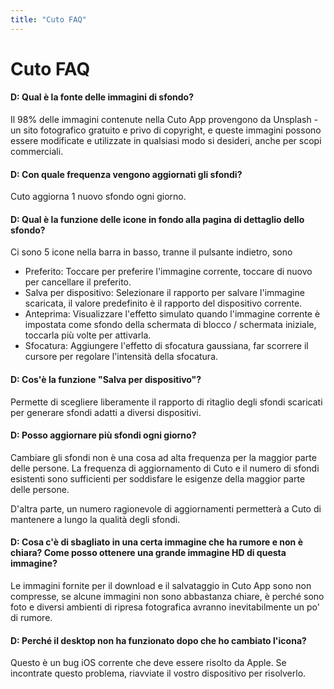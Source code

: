 ```yaml
---
title: "Cuto FAQ"
---
```


# Cuto FAQ

#### D: Qual è la fonte delle immagini di sfondo?

Il 98% delle immagini contenute nella Cuto App provengono da Unsplash - un sito fotografico gratuito e privo di copyright, e queste immagini possono essere modificate e utilizzate in qualsiasi modo si desideri, anche per scopi commerciali.


#### D: Con quale frequenza vengono aggiornati gli sfondi?

Cuto aggiorna 1 nuovo sfondo ogni giorno.


#### D: Qual è la funzione delle icone in fondo alla pagina di dettaglio dello sfondo?

Ci sono 5 icone nella barra in basso, tranne il pulsante indietro, sono

* Preferito: Toccare per preferire l'immagine corrente, toccare di nuovo per cancellare il preferito.
* Salva per dispositivo: Selezionare il rapporto per salvare l'immagine scaricata, il valore predefinito è il rapporto del dispositivo corrente.
* Anteprima: Visualizzare l'effetto simulato quando l'immagine corrente è impostata come sfondo della schermata di blocco / schermata iniziale, toccarla più volte per attivarla.
* Sfocatura: Aggiungere l'effetto di sfocatura gaussiana, far scorrere il cursore per regolare l'intensità della sfocatura.


#### D: Cos'è la funzione "Salva per dispositivo"?

Permette di scegliere liberamente il rapporto di ritaglio degli sfondi scaricati per generare sfondi adatti a diversi dispositivi.


#### D: Posso aggiornare più sfondi ogni giorno?

Cambiare gli sfondi non è una cosa ad alta frequenza per la maggior parte delle persone. La frequenza di aggiornamento di Cuto e il numero di sfondi esistenti sono sufficienti per soddisfare le esigenze della maggior parte delle persone.

D'altra parte, un numero ragionevole di aggiornamenti permetterà a Cuto di mantenere a lungo la qualità degli sfondi.


#### D: Cosa c'è di sbagliato in una certa immagine che ha rumore e non è chiara? Come posso ottenere una grande immagine HD di questa immagine?

Le immagini fornite per il download e il salvataggio in Cuto App sono non compresse, se alcune immagini non sono abbastanza chiare, è perché sono foto e diversi ambienti di ripresa fotografica avranno inevitabilmente un po' di rumore.



#### D: Perché il desktop non ha funzionato dopo che ho cambiato l'icona?

Questo è un bug iOS corrente che deve essere risolto da Apple. Se incontrate questo problema, riavviate il vostro dispositivo per risolverlo.